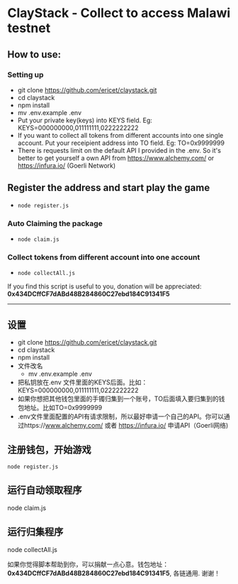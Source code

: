 # ClayStack - Collect to access Malawi testnet
## How to use:

### Setting up
* git clone https://github.com/ericet/claystack.git
* cd claystack
* npm install
* mv .env.example .env
* Put your private key(keys) into KEYS field. Eg: KEYS=000000000,011111111,0222222222
* If you want to collect all tokens from different accounts into one single account. Put your receipient address into TO field. Eg: TO=0x9999999
* There is requests limit on the default API I provided in the .env. So it's better to get yourself a own API from https://www.alchemy.com/ or https://infura.io/ (Goerli Network)

## Register the address and start play the game
* `node register.js`

### Auto Claiming the package
* `node claim.js` 


### Collect tokens from different account into one account
* `node collectAll.js`

If you find this script is useful to you, donation will be appreciated: **0x434DCffCF7dABd48B284860C27ebd184C91341F5**

---
## 设置
* git clone https://github.com/ericet/claystack.git
* cd claystack
* npm install
* 文件改名
  * mv .env.example .env
* 把私钥放在.env 文件里面的KEYS后面。比如：KEYS=000000000,011111111,0222222222
* 如果你想把其他钱包里面的手镯归集到一个账号，TO后面填入要归集到的钱包地址。比如TO=0x9999999
* .env文件里面配置的API有请求限制，所以最好申请一个自己的API。你可以通过https://www.alchemy.com/ 或者 https://infura.io/ 申请API（Goerli网络)

## 注册钱包，开始游戏
`node register.js`

## 运行自动领取程序
node claim.js

## 运行归集程序
node collectAll.js

如果你觉得脚本帮助到你，可以捐献一点心意。钱包地址：**0x434DCffCF7dABd48B284860C27ebd184C91341F5**, 各链通用. 谢谢！
